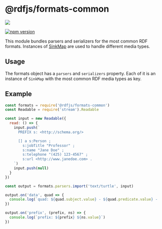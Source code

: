 # @rdfjs/formats-common

![](https://github.com/rdf-esm/formats-common/workflows/Test/badge.svg)

[![npm version](https://img.shields.io/npm/v/@rdfjs/formats-common.svg)](https://www.npmjs.com/package/@rdfjs/formats-common)

This module bundles parsers and serializers for the most common RDF formats.
Instances of [SinkMap](https://github.com/rdfjs-base/sink-map) are used to handle different media types.

## Usage

The formats object has a `parsers` and `serializers` property.
Each of it is an instance of `SinkMap` with the most common RDF media types as key.

## Example

```javascript
const formats = require('@rdfjs/formats-common')
const Readable = require('stream').Readable

const input = new Readable({
  read: () => {
    input.push(`
      PREFIX s: <http://schema.org/>

      [] a s:Person ;
        s:jobTitle "Professor" ;
        s:name "Jane Doe" ;
        s:telephone "(425) 123-4567" ;
        s:url <http://www.janedoe.com> .
    `)
    input.push(null)
  }
})

const output = formats.parsers.import('text/turtle', input)

output.on('data', quad => {
  console.log(`quad: ${quad.subject.value} - ${quad.predicate.value} - ${quad.object.value}`)
})

output.on('prefix', (prefix, ns) => {
  console.log(`prefix: ${prefix} ${ns.value}`)
})
```
